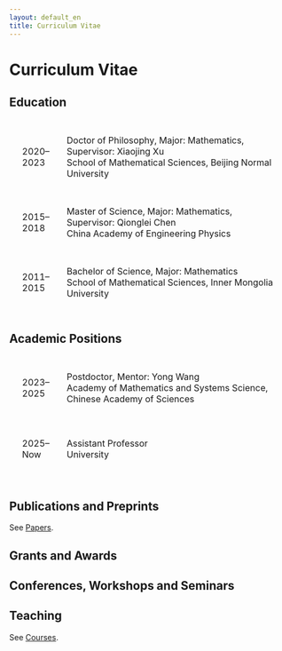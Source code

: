 ```yaml
---
layout: default_en
title: Curriculum Vitae 
---
```


<h1>Curriculum Vitae </h1>

<h2>Education</h2>

<table style="border-collapse:separate; border-spacing:15px 10px;">
<tbody>
<tr>
<td style="width: 10%;">
	<p>2020&ndash;2023</p>
	<!-- <img src="https://xiang-bai.github.io/apple-icon.png" alt="" width="32" /> -->
</td>
<td style="width: 90%;">
<!-- <p>2020&ndash;2023, Doctor of Philosophy</p> -->
<p>Doctor of Philosophy, Major: Mathematics, Supervisor: Xiaojing Xu<br>School of Mathematical Sciences, Beijing Normal University</p>
</td>
</tr>
<tr>
<td style="width: 10%;">
	<p>2015&ndash;2018</p>
	<!-- <img src="https://xiang-bai.github.io/apple-icon.png" alt="" width="32" /> -->
</td>
<td style="width: 90%;">
<!-- <p>2015&ndash;2018, Master of Science</p> -->
<p>Master of Science, Major: Mathematics, Supervisor: Qionglei Chen<br>China Academy of Engineering Physics</p>
</td>
</tr>
<tr>
<td style="width: 10%;">
	<p>2011&ndash;2015</p>
	<!-- <img src="https://xiang-bai.github.io/apple-icon.png" alt="" width="32" /> -->
</td>
<td style="width: 90%;">
<!-- <p>2011&ndash;2015, Bachelor of Science</p> -->
<p>Bachelor of Science, Major: Mathematics<br>School of Mathematical Sciences, Inner Mongolia University</p>
</td>
</tr>
</tbody>
</table>

<h2>Academic Positions</h2>

<table style="border-collapse:separate; border-spacing:15px 10px; border-style: hidden;" border="0">
<tbody>
<tr>
<td style="width: 10%;">
	<p>2023&ndash;2025</p>
	<!-- <img src="https://xiang-bai.github.io/apple-icon.png" alt="" width="32" /> -->
</td>
<td style="width: 90%; height: 100px;">
<p>Postdoctor, Mentor: Yong Wang<br>Academy of Mathematics and Systems Science, Chinese Academy of Sciences</p>
</td>
</tr>
<tr>
<td style="width: 10%;">
	<p>2025&ndash;Now</p>
	<!-- <img src="https://xiang-bai.github.io/apple-icon.png" alt="" width="32" /> -->
</td>
<td style="width: 90%; height: 100px;">
<p>Assistant Professor<br>University</p>
</td>
</tr>
</tbody>
</table>

<h2>Publications and Preprints</h2>

See <a href="https://xiang-bai.github.io/papers">Papers</a>.

<h2>Grants and Awards</h2>

<h2>Conferences, Workshops and Seminars</h2>

<h2>Teaching</h2>
See <a href="https://xiang-bai.github.io/course">Courses</a>.
